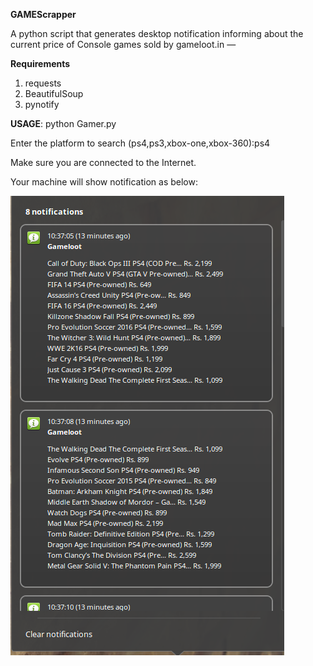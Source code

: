 **GAMEScrapper**

A python script that generates desktop notification informing about the current price of Console games sold by gameloot.in —

**Requirements**

1. requests
2. BeautifulSoup
3. pynotify

**USAGE**: python Gamer.py

Enter the platform to search (ps4,ps3,xbox-one,xbox-360):ps4

Make sure you are connected to the Internet.

Your machine will show notification as below:

![ScreenShot](https://github.com/akashwar/Gamescrapper/blob/master/notif.png)
